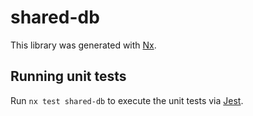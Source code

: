 # shared-db

This library was generated with [Nx](https://nx.dev).

## Running unit tests

Run `nx test shared-db` to execute the unit tests via [Jest](https://jestjs.io).
